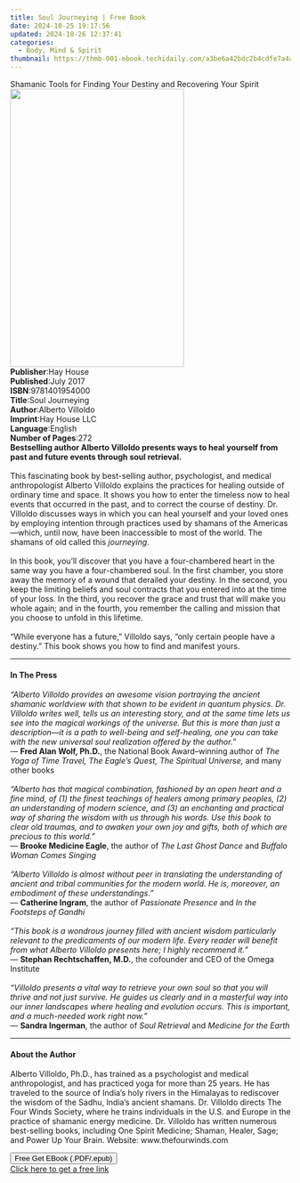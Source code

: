 ```yaml
---
title: Soul Journeying | Free Book
date: 2024-10-25 19:17:56
updated: 2024-10-26 12:37:41
categories:
  - Body, Mind & Spirit
thumbnail: https://thmb-001-ebook.techidaily.com/a3be6a42bdc2b4cdfe7a4a3f3fce197a7d78f51aaa9158fda67b1908a3c1c508.jpg
---
```

<main id="book-container">
  <div class="flex flex-col">
    <div class="book-brief flex-1 py-6 px-4 sm:p-6 md:py-10 md:px-8">
      <!-- brief-->
      <div class="book-brief-main">
        Shamanic Tools for Finding Your Destiny and Recovering Your Spirit
      </div>
    </div>
    <div
      class="book-meta-info flex-1 grid gap-4 col-start-1 col-end-3 row-start-1 sm:mb-6 sm:grid-cols-4 lg:gap-6 lg:col-start-2 lg:row-end-6 lg:row-span-6 lg:mb-0"
    >
      <div
        class="book-meta-info-left place-content-center mt-4 p-4 text-sm leading-6 col-start-2 col-span-2 dark:text-slate-400"
      >
        <img
          class="w-full h-500 object-cover rounded-lg sm:h-255 sm:col-span-2 lg:col-span-full"
          src="https://img-001-ebook.techidaily.com/906f259aa9c202866b2c2d8d54be8fca7fb2567a3c52a61547be74ded158ebc1.jpg"
          alt=""
          width="312"
          height="500"
        />
      </div>
      <div
        class="book-meta-info-right mt-2 col-start-1 row-start-2 col-span-3 self-center"
      >
        <!-- meta data  -->
        <div class="flex flex-col px-4 md:px-8">
          <div class="flex-1">
            <strong>Publisher</strong>:<span class="px-2">Hay House</span>
          </div>
          <div class="flex-1">
            <strong>Published</strong>:<span class="px-2">July 2017</span>
          </div>
          <div class="flex-1">
            <strong>ISBN</strong>:<span class="px-2">9781401954000</span>
          </div>
          <div class="flex-1">
            <strong>Title</strong>:<span class="px-2">Soul Journeying</span>
          </div>
          <div class="flex-1">
            <strong>Author</strong>:<span class="px-2">Alberto Villoldo</span>
          </div>
          <div class="flex-1">
            <strong>Imprint</strong>:<span class="px-2">Hay House LLC</span>
          </div>
          <div class="flex-1">
            <strong>Language</strong>:<span class="px-2">English</span>
          </div>
          <div class="flex-1">
            <strong>Number of Pages</strong>:<span class="px-2">272</span>
          </div>
        </div>
      </div>
    </div>
    <div class="book-description flex-1 py-6 px-4 sm:p-6 md:py-10 md:px-8">
      <div class="book-description-main">
        <div accordion-content="" id="description">
          <b
            >Bestselling author Alberto Villoldo presents ways to heal yourself
            from past and future events through soul retrieval.<br /></b
          ><br />This fascinating book by best-selling author, psychologist, and
          medical anthropologist Alberto Villoldo explains the practices for
          healing outside of ordinary time and space. It shows you how to enter
          the timeless now to heal events that occurred in the past, and to
          correct the course of destiny. Dr. Villoldo discusses ways in which
          you can heal yourself and your loved ones by employing intention
          through practices used by shamans of the Americas—which, until now,
          have been inaccessible to most of the world. The shamans of old called
          this <i>journeying</i>.<br /><br />In this book, you’ll discover that
          you have a four-chambered heart in the same way you have a
          four-chambered soul. In the first chamber, you store away the memory
          of a wound that derailed your destiny. In the second, you keep the
          limiting beliefs and soul contracts that you entered into at the time
          of your loss. In the third, you recover the grace and trust that will
          make you whole again; and in the fourth, you remember the calling and
          mission that you choose to unfold in this lifetime.<br /><br />“While
          everyone has a future,” Villoldo says, “only certain people have a
          destiny.” This book shows you how to find and manifest yours.
        </div>
        <div class="accordion-fader"></div>
      </div>
    </div>
    <div class="book-excerpts flex-1 py-6 px-4 sm:p-6 md:py-10 md:px-8">
      <!-- excerpts-->
      <div class="book-excerpts-main">
        <hr />
        <h4 class="placeholder placeholder-heading">
          <span>In The Press</span>
        </h4>
        <p>
          <i
            >“Alberto Villoldo provides an awesome vision portraying the ancient
            shamanic worldview with that shown to be evident in quantum physics.
            Dr. Villoldo writes well, tells us an interesting story, and at the
            same time lets us see into the magical workings of the universe. But
            this is more than just a description—it is a path to well-being and
            self-healing, one you can take with the new universal soul
            realization offered by the author.”</i
          ><br />—&nbsp;<b>Fred Alan Wolf, Ph.D.</b>, the National Book
          Award–winning author of&nbsp;<i
            >The Yoga of Time Travel, The Eagle’s Quest, The Spiritual
            Universe,</i
          >&nbsp;and many other books<br /><i>&nbsp;</i><br /><i
            >“Alberto has that magical combination, fashioned by an open heart
            and a fine mind, of (1) the finest teachings of healers among
            primary peoples, (2) an understanding of modern science, and (3) an
            enchanting and practical way of sharing the wisdom with us through
            his words. Use this book to clear old traumas, and to awaken your
            own joy and gifts, both of which are precious to this world.”</i
          ><br />—&nbsp;<b>Brooke Medicine Eagle</b>, the author of&nbsp;<i
            >The Last Ghost Dance&nbsp;</i
          >and&nbsp;<i>Buffalo Woman Comes Singing</i><br /><i>&nbsp;</i
          ><br /><i
            >“Alberto Villoldo is almost without peer in translating the
            understanding of ancient and tribal communities for the modern
            world. He is, moreover, an embodiment of these understandings.”</i
          ><br />—&nbsp;<b>Catherine Ingram</b>, the author of&nbsp;<i
            >Passionate Presence&nbsp;</i
          >and<i>&nbsp;In the Footsteps of Gandhi</i><br /><i>&nbsp;</i><br /><i
            >“This book is a wondrous journey filled with ancient wisdom
            particularly relevant to the predicaments of our modern life. Every
            reader will benefit from what Alberto Villoldo presents here; I
            highly recommend it.”</i
          ><br />—&nbsp;<b>Stephan Rechtschaffen, M.D.</b>,<i>&nbsp;</i>the
          cofounder and CEO of the Omega Institute<br /><i>&nbsp;</i><br /><i
            >“Villoldo presents a vital way to retrieve your own soul so that
            you will thrive and not just survive. He guides us clearly and in a
            masterful way into our inner landscapes where healing and evolution
            occurs. This is important, and a much-needed work right now.”</i
          ><br />—&nbsp;<b>Sandra Ingerman</b>, the author of&nbsp;<i
            >Soul Retrieval&nbsp;</i
          >and&nbsp;<i>Medicine for the Earth</i>
        </p>
      </div>
    </div>
    <div class="book-about-author flex-1 py-6 px-4 sm:p-6 md:py-10 md:px-8">
      <!-- about author-->
      <div class="book-main-author-main">
        <hr />
        <h4 class="placeholder placeholder-heading">
          <span>About the Author</span>
        </h4>
        <p>
          Alberto Villoldo, Ph.D., has trained as a psychologist and medical
          anthropologist, and has practiced yoga for more than 25 years. He has
          traveled to the source of India’s holy rivers in the Himalayas to
          rediscover the wisdom of the Sadhu, India’s ancient shamans. Dr.
          Villoldo directs The Four Winds Society, where he trains individuals
          in the U.S. and Europe in the practice of shamanic energy medicine.
          Dr. Villoldo has written numerous best-selling books, including One
          Spirit Medicine; Shaman, Healer, Sage; and Power Up Your Brain.
          Website: www.thefourwinds.com
        </p>
      </div>
    </div>
    <div class="book-free-get flex-1 py-6 px-4 sm:p-6 md:py-10 md:px-8">
      <button
        id="btn-free-get"
        class="bg-blue-500 hover:bg-blue-700 text-white font-bold py-2 px-4 rounded"
      >
        Free Get EBook (.PDF/.epub)
      </button>
      <div id="countdown-display" class="px-2 text-lg mt-2"></div>
      <a
        id="free-link"
        class="hidden bg-blue-500 hover:bg-blue-700 text-white font-bold py-2 px-4 rounded"
        href="https://www.ebooks.com/en-us/book/96317449/soul-journeying/alberto-villoldo/"
        target="_blank"
        >Click here to get a free link</a
      >
    </div>
    <script>
      let countdownTime = 0;
      let countdownInterval = null;
      document
        .getElementById('btn-free-get')
        .addEventListener('click', startCountdown);
      function startCountdown() {
        countdownTime = new Date().getTime() + 60000 * 3;
        countdownInterval = setInterval(updateCountdown, 1000);
        document.getElementById('btn-free-get').disabled = true;
        document
          .getElementById('btn-free-get')
          .classList.add('bg-gray-500', 'cursor-not-allowed');
      }
      function updateCountdown() {
        let currentTime = new Date().getTime();
        let timeLeft = countdownTime - currentTime;
        let secondsLeft = Math.floor(timeLeft / 1000);
        document.getElementById('countdown-display').innerHTML =
          `Remaining time: ${secondsLeft} seconds.`;
        if (secondsLeft <= 0) {
          clearInterval(countdownInterval);
          document.getElementById('btn-free-get').classList.add('hidden');
          document.getElementById('free-link').classList.remove('hidden');
          document.getElementById('countdown-display').innerHTML = '';
        }
      }
    </script>
  </div>
</main>
